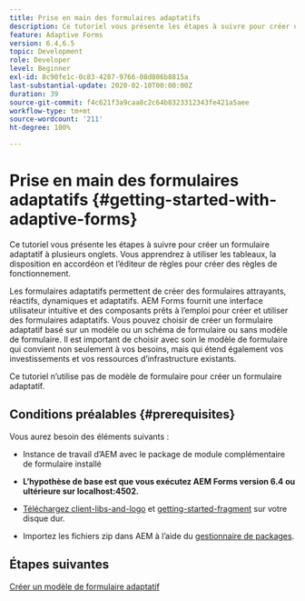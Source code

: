```yaml
---
title: Prise en main des formulaires adaptatifs
description: Ce tutoriel vous présente les étapes à suivre pour créer un formulaire adaptatif à plusieurs onglets. Vous apprendrez à utiliser les tableaux, la disposition en accordéon et l’éditeur de règles pour créer des règles de fonctionnement.
feature: Adaptive Forms
version: 6.4,6.5
topic: Development
role: Developer
level: Beginner
exl-id: 8c90fe1c-0c83-4287-9766-08d806b8815a
last-substantial-update: 2020-02-10T00:00:00Z
duration: 39
source-git-commit: f4c621f3a9caa8c2c64b8323312343fe421a5aee
workflow-type: tm+mt
source-wordcount: '211'
ht-degree: 100%

---
```


# Prise en main des formulaires adaptatifs {#getting-started-with-adaptive-forms}

Ce tutoriel vous présente les étapes à suivre pour créer un formulaire adaptatif à plusieurs onglets. Vous apprendrez à utiliser les tableaux, la disposition en accordéon et l’éditeur de règles pour créer des règles de fonctionnement.

Les formulaires adaptatifs permettent de créer des formulaires attrayants, réactifs, dynamiques et adaptatifs. AEM Forms fournit une interface utilisateur intuitive et des composants prêts à l’emploi pour créer et utiliser des formulaires adaptatifs. Vous pouvez choisir de créer un formulaire adaptatif basé sur un modèle ou un schéma de formulaire ou sans modèle de formulaire. Il est important de choisir avec soin le modèle de formulaire qui convient non seulement à vos besoins, mais qui étend également vos investissements et vos ressources d’infrastructure existants.

Ce tutoriel n’utilise pas de modèle de formulaire pour créer un formulaire adaptatif.

## Conditions préalables {#prerequisites}

Vous aurez besoin des éléments suivants :

* Instance de travail d’AEM avec le package de module complémentaire de formulaire installé

* **L’hypothèse de base est que vous exécutez AEM Forms version 6.4 ou ultérieure sur localhost:4502.**

* [Téléchargez client-libs-and-logo](assets/client-libs-and-logo.zip) et [getting-started-fragment](assets/getting-started-fragment.zip) sur votre disque dur.

* Importez les fichiers zip dans AEM à l’aide du [gestionnaire de packages](http://localhost:4502/crx/packmgr/index.jsp).

## Étapes suivantes

[Créer un modèle de formulaire adaptatif](./create-adaptive-form-template.md)
